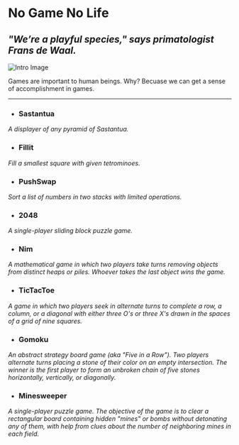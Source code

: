 # No Game No Life

## *"We’re a playful species," says primatologist Frans de Waal.*

![Intro Image](https://user-images.githubusercontent.com/30487160/74094776-aa4d9000-4ab4-11ea-9617-fee5a293dc7f.jpg)

Games are important to human beings. Why? Becuase we can get a sense of accomplishment in games.

---

- ### Sastantua
*A displayer of any pyramid of Sastantua.*

- ### Fillit
*Fill a smallest square with given tetrominoes.*

- ### PushSwap
*Sort a list of numbers in two stacks with limited operations.*

- ### 2048
*A single-player sliding block puzzle game.*

- ### Nim
*A mathematical game in which two players take turns removing objects from distinct heaps or piles. Whoever takes the last object wins the game.*

- ### TicTacToe
*A game in which two players seek in alternate turns to complete a row, a column, or a diagonal with either three O's or three X's drawn in the spaces of a grid of nine squares.*

- ### Gomoku
*An abstract strategy board game (aka "Five in a Row"). Two players alternate turns placing a stone of their color on an empty intersection. The winner is the first player to form an unbroken chain of five stones horizontally, vertically, or diagonally.*

- ### Minesweeper
*A single-player puzzle game. The objective of the game is to clear a rectangular board containing hidden "mines" or bombs without detonating any of them, with help from clues about the number of neighboring mines in each field.*
